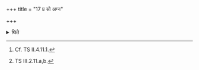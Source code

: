 +++
title = "17 प्र सो अग्न"

+++

<details><summary>थिते</summary>

17. The verses in Uṣṇiḥ and Kakubh[^1] (meters) beginning with pra so agne[^2] he uses as insertable verses (Dhāyye) (in the enkindling verses).  

[^1]: Cf. TS II.4.11.1.  

[^2]: TS III.2.11.a,b.  
</details>

